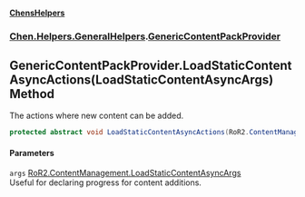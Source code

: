 #### [ChensHelpers](index 'index')
### [Chen.Helpers.GeneralHelpers](Chen_Helpers_GeneralHelpers 'Chen.Helpers.GeneralHelpers').[GenericContentPackProvider](Chen_Helpers_GeneralHelpers_GenericContentPackProvider 'Chen.Helpers.GeneralHelpers.GenericContentPackProvider')
## GenericContentPackProvider.LoadStaticContentAsyncActions(LoadStaticContentAsyncArgs) Method
The actions where new content can be added.  
```csharp
protected abstract void LoadStaticContentAsyncActions(RoR2.ContentManagement.LoadStaticContentAsyncArgs args);
```
#### Parameters
<a name='Chen_Helpers_GeneralHelpers_GenericContentPackProvider_LoadStaticContentAsyncActions(RoR2_ContentManagement_LoadStaticContentAsyncArgs)_args'></a>
`args` [RoR2.ContentManagement.LoadStaticContentAsyncArgs](https://docs.microsoft.com/en-us/dotnet/api/RoR2.ContentManagement.LoadStaticContentAsyncArgs 'RoR2.ContentManagement.LoadStaticContentAsyncArgs')  
Useful for declaring progress for content additions.
  

